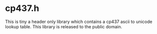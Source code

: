 # cp437.h

This is tiny a header only library which contains a cp437 ascii to unicode lookup table. This library is released to the public domain.